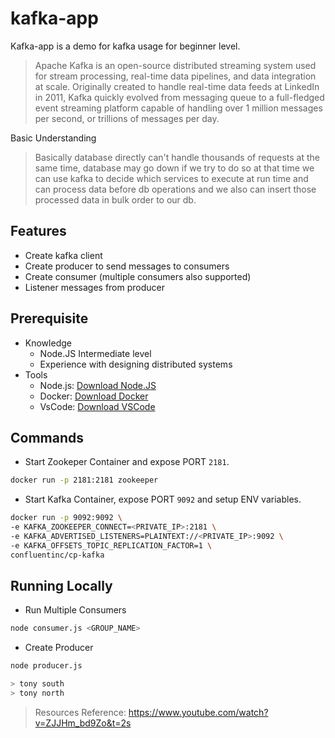 # kafka-app

Kafka-app is a demo for kafka usage for beginner level.

> Apache Kafka is an open-source distributed streaming system used for stream processing, real-time data pipelines, and data integration at scale. Originally created to handle real-time data feeds at LinkedIn in 2011, Kafka quickly evolved from messaging queue to a full-fledged event streaming platform capable of handling over 1 million messages per second, or trillions of messages per day.

Basic Understanding

> Basically database directly can't handle thousands of requests at the same time, database may go down if we try to do so at that time we can use kafka to decide which services to execute at run time and can process data before db operations and we also can insert those processed data in bulk order to our db.

## Features
- Create kafka client
- Create producer to send messages to consumers
- Create consumer (multiple consumers also supported)
- Listener messages from producer


## Prerequisite
- Knowledge
  - Node.JS Intermediate level
  - Experience with designing distributed systems
- Tools
  - Node.js: [Download Node.JS](https://nodejs.org/en)
  - Docker: [Download Docker](https://www.docker.com)
  - VsCode: [Download VSCode](https://code.visualstudio.com)

## Commands
- Start Zookeper Container and expose PORT `2181`.
```bash
docker run -p 2181:2181 zookeeper
```

- Start Kafka Container, expose PORT `9092` and setup ENV variables.
```bash
docker run -p 9092:9092 \
-e KAFKA_ZOOKEEPER_CONNECT=<PRIVATE_IP>:2181 \
-e KAFKA_ADVERTISED_LISTENERS=PLAINTEXT://<PRIVATE_IP>:9092 \
-e KAFKA_OFFSETS_TOPIC_REPLICATION_FACTOR=1 \
confluentinc/cp-kafka
```


## Running Locally
- Run Multiple Consumers
```bash
node consumer.js <GROUP_NAME>
```

- Create Producer
```bash
node producer.js
```

```bash
> tony south
> tony north
```

> Resources Reference: https://www.youtube.com/watch?v=ZJJHm_bd9Zo&t=2s

